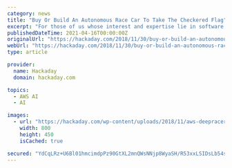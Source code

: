 ```yaml
---
category: news
title: "Buy Or Build An Autonomous Race Car To Take The Checkered Flag"
excerpt: "For those of us whose interest and expertise lie in software, Amazon Web Services just launched AWS DeepRacer: a complete package for exploring machine learning on autonomous vehicles."
publishedDateTime: 2021-04-16T00:00:00Z
originalUrl: "https://hackaday.com/2018/11/30/buy-or-build-an-autonomous-race-car-to-take-the-checkered-flag/"
webUrl: "https://hackaday.com/2018/11/30/buy-or-build-an-autonomous-race-car-to-take-the-checkered-flag/"
type: article

provider:
  name: Hackaday
  domain: hackaday.com

topics:
  - AWS AI
  - AI

images:
  - url: "https://hackaday.com/wp-content/uploads/2018/11/aws-deepracer-800x450.jpg"
    width: 800
    height: 450
    isCached: true

secured: "YdCqLRz+U6Bl01hmcimdpPz90GtXL2mnQWsNNjp8WyaSH/R53xxLSIDsLb54sCjnmyE/GCOsKC3dswd5RAQ7nOZXvkeSf8SHdFax1rZML9C45VjWs9PiG0+Arc76kNK+woZLs1ST4okgDA/uubu75MPoA7rli3WgtEd0Ta2rXdRD4HoAaQGdIC5TJc7fdUzEsZbAJH0nSf4BHtR5E2gRQG5i6OlC/3MVaTmHcijCwAFROaOH+ppfWaQDgkefGdDMHFEVZDIM4guFZtUAJqLRv1zOhH0HQbcz6UVqz3sAWriMMBt9RUSfbqABHLcWFtVhSk450xHSwNrXVZ9oF30YFrJ1sgRjUDKbCdOmhH02Ymk=;rLFF7H0ppzJoTlQvM8XqrA=="
---
```


